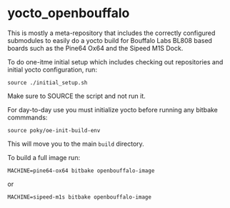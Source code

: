 # yocto_openbouffalo

This is mostly a meta-repository that includes the correctly configured
submodules to easily do a yocto build for Bouffalo Labs BL808 based boards
such as the Pine64 Ox64 and the Sipeed M1S Dock.

To do one-itme initial setup which includes checking out repositories and
initial yocto configuration, run:

```
source ./initial_setup.sh
```

Make sure to SOURCE the script and not run it.

For day-to-day use you must initialize yocto before running any bitbake
commmands:

```
source poky/oe-init-build-env
```

This will move you to the main `build` directory.

To build a full image run:

```
MACHINE=pine64-ox64 bitbake openbouffalo-image
```

or

```
MACHINE=sipeed-m1s bitbake openbouffalo-image
```
